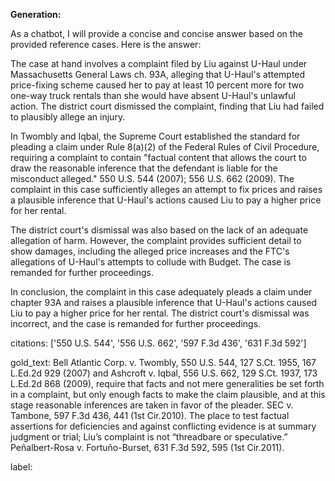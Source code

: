 **Generation:**



As a chatbot, I will provide a concise and concise answer based on the provided reference cases. Here is the answer:

The case at hand involves a complaint filed by Liu against U-Haul under Massachusetts General Laws ch. 93A, alleging that U-Haul's attempted price-fixing scheme caused her to pay at least 10 percent more for two one-way truck rentals than she would have absent U-Haul's unlawful action. The district court dismissed the complaint, finding that Liu had failed to plausibly allege an injury.

In Twombly and Iqbal, the Supreme Court established the standard for pleading a claim under Rule 8(a)(2) of the Federal Rules of Civil Procedure, requiring a complaint to contain "factual content that allows the court to draw the reasonable inference that the defendant is liable for the misconduct alleged." 550 U.S. 544 (2007); 556 U.S. 662 (2009). The complaint in this case sufficiently alleges an attempt to fix prices and raises a plausible inference that U-Haul's actions caused Liu to pay a higher price for her rental.

The district court's dismissal was also based on the lack of an adequate allegation of harm. However, the complaint provides sufficient detail to show damages, including the alleged price increases and the FTC's allegations of U-Haul's attempts to collude with Budget. The case is remanded for further proceedings.

In conclusion, the complaint in this case adequately pleads a claim under chapter 93A and raises a plausible inference that U-Haul's actions caused Liu to pay a higher price for her rental. The district court's dismissal was incorrect, and the case is remanded for further proceedings.



citations: ['550 U.S. 544', '556 U.S. 662', '597 F.3d 436', '631 F.3d 592']

gold_text: Bell Atlantic Corp. v. Twombly, 550 U.S. 544, 127 S.Ct. 1955, 167 L.Ed.2d 929 (2007) and Ashcroft v. Iqbal, 556 U.S. 662, 129 S.Ct. 1937, 173 L.Ed.2d 868 (2009), require that facts and not mere generalities be set forth in a complaint, but only enough facts to make the claim plausible, and at this stage reasonable inferences are taken in favor of the pleader. SEC v. Tambone, 597 F.3d 436, 441 (1st Cir.2010). The place to test factual assertions for deficiencies and against conflicting evidence is at summary judgment or trial; Liu’s complaint is not “threadbare or speculative.” Peñalbert-Rosa v. Fortuño-Burset, 631 F.3d 592, 595 (1st Cir.2011).

label: 